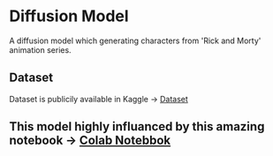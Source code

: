 # Diffusion Model

A diffusion model which generating characters from 'Rick and Morty' animation series. 

## Dataset

Dataset is publicily available in Kaggle -> [Dataset](https://www.kaggle.com/datasets/mriffaud/rick-and-morty)

## This model highly influanced by this amazing notebook -> [Colab Notebbok](https://colab.research.google.com/github/huggingface/notebooks/blob/main/examples/annotated_diffusion.ipynb#scrollTo=3a159023)

[](https://ca-times.brightspotcdn.com/dims4/default/6274dfa/2147483647/strip/false/crop/3000x1688+0+0/resize/1486x836!/quality/75/?url=https%3A%2F%2Fcalifornia-times-brightspot.s3.amazonaws.com%2Fea%2F5c%2Fa4d96e1248b5968d2bc4bfa01293%2Fenv-rick-and-morty-605-3.jpg)
